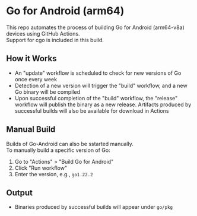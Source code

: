 # Go for Android (arm64)
This repo automates the process of building Go for Android (arm64-v8a) devices using GitHub Actions.   
Support for cgo is included in this build.


## How it Works

- An "update" workflow is scheduled to check for new versions of Go once every week
- Detection of a new version will trigger the "build" workflow, and a new Go binary will be compiled
- Upon successful completion of the "build" workflow, the "release" workflow will publish the binary as
  a new release. Artifacts produced by successful builds will also be available for download in Actions


## Manual Build

Builds of Go-Android can also be sstarted manually.  
To manually build a specific version of Go:

1. Go to "Actions" > "Build Go for Android"
2. Click "Run workflow"
3. Enter the version, e.g., `go1.22.2`

## Output

- Binaries produced by successful builds will appear under `go/pkg`
